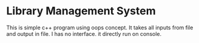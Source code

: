 # Library Management System
This is simple c++ program using oops concept.
It takes all inputs from file and output in file.
I has no interface. it directly run on console.
